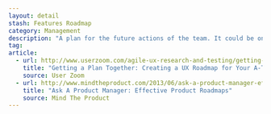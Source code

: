 ```yaml
---
layout: detail
stash: Features Roadmap
category: Management
description: "A plan for the future actions of the team. It could be on a spreadsheet, post its or timeline."
tag:
article:
  - url: http://www.userzoom.com/agile-ux-research-and-testing/getting-a-plan-together-creating-a-ux-roadmap-for-your-a-team/
    title: "Getting a Plan Together: Creating a UX Roadmap for Your A-Team"
    source: User Zoom
  - url: http://www.mindtheproduct.com/2013/06/ask-a-product-manager-effective-product-roadmaps/
    title: "Ask A Product Manager: Effective Product Roadmaps"
    source: Mind The Product
---
```

